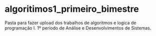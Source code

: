 # algoritimos1_primeiro_bimestre
Pasta para fazer upload dos trabalhos de algoritmos e logica de programação I. 1º período de Análise e Desenvolvimentos de Sistemas.
